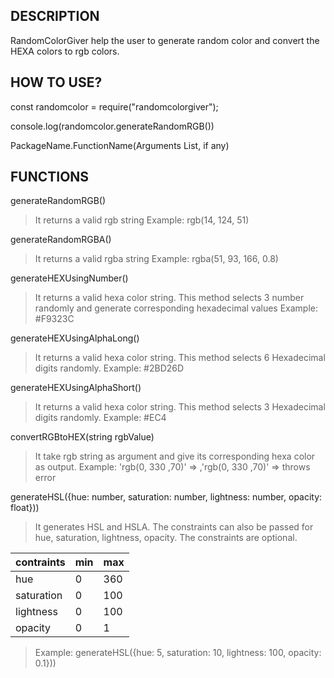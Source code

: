 ## DESCRIPTION

RandomColorGiver help the user to generate random color and convert the HEXA colors to rgb colors.

## HOW TO USE?

const randomcolor = require("randomcolorgiver");

console.log(randomcolor.generateRandomRGB())

PackageName.FunctionName(Arguments List, if any)

## FUNCTIONS

generateRandomRGB()

> It returns a valid rgb string
> Example: rgb(14, 124, 51)

generateRandomRGBA()

> It returns a valid rgba string
> Example: rgba(51, 93, 166, 0.8)

generateHEXUsingNumber()

> It returns a valid hexa color string. This method selects 3 number randomly and generate corresponding hexadecimal values
> Example: #F9323C

generateHEXUsingAlphaLong()

> It returns a valid hexa color string. This method selects 6 Hexadecimal digits randomly.
> Example: #2BD26D

generateHEXUsingAlphaShort()

> It returns a valid hexa color string. This method selects 3 Hexadecimal digits randomly.
> Example: #EC4

convertRGBtoHEX(string rgbValue)

> It take rgb string as argument and give its corresponding hexa color as output.
> Example: 'rgb(0, 330 ,70)' => ,'rgb(0, 330 ,70)' => throws error

generateHSL({hue: number, saturation: number, lightness: number, opacity: float}))

> It generates HSL and HSLA. The constraints can also be passed for hue, saturation, lightness, opacity. The constraints are optional. 

| 	contraints 		| 	min  	| max   |
|-------------------|-----------|-------|	
|   hue      		|	0		|	360	|
|   saturation      |	0		|	100	|
|   lightness     	|	0		|	100	|
|   opacity      	|	0		|	1	|

> Example: generateHSL({hue: 5, saturation: 10, lightness: 100, opacity: 0.1})) 